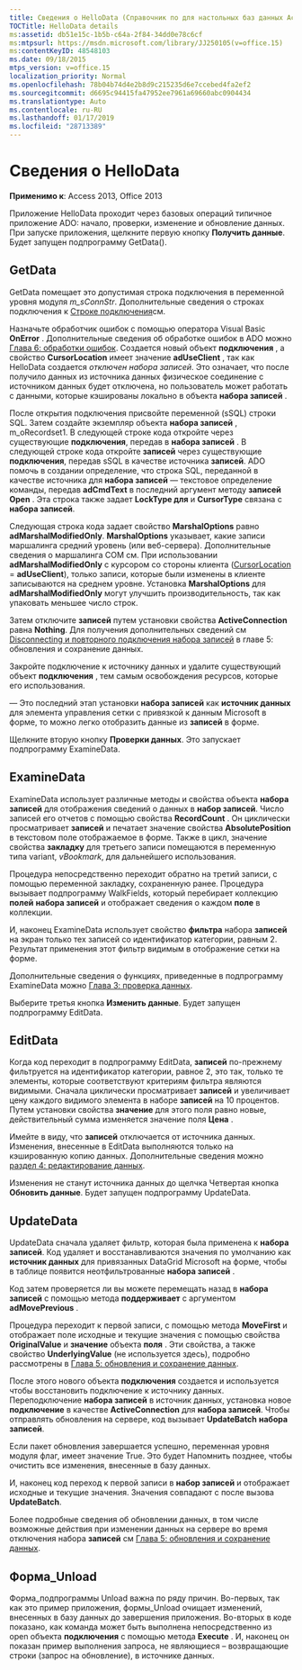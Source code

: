 ```yaml
---
title: Сведения о HelloData (Справочник по для настольных баз данных Access)
TOCTitle: HelloData details
ms:assetid: db51e15c-1b5b-c64a-2f84-34dd0e78c6cf
ms:mtpsurl: https://msdn.microsoft.com/library/JJ250105(v=office.15)
ms:contentKeyID: 48548103
ms.date: 09/18/2015
mtps_version: v=office.15
localization_priority: Normal
ms.openlocfilehash: 78b04b74d4e2b8d9c215235d6e7ccebed4fa2ef2
ms.sourcegitcommit: d6695c94415fa47952ee7961a69660abc0904434
ms.translationtype: Auto
ms.contentlocale: ru-RU
ms.lasthandoff: 01/17/2019
ms.locfileid: "28713389"
---
```

# <a name="hellodata-details"></a>Сведения о HelloData


**Применимо к**: Access 2013, Office 2013

Приложение HelloData проходит через базовых операций типичное приложение ADO: начало, проверки, изменение и обновление данных. При запуске приложения, щелкните первую кнопку **Получить данные**. Будет запущен подпрограмму GetData().

## <a name="getdata"></a>GetData

GetData помещает это допустимая строка подключения в переменной уровня модуля *m\_sConnStr*. Дополнительные сведения о строках подключения к [Строке подключения](creating-the-connection-string.md)см.

Назначьте обработчик ошибок с помощью оператора Visual Basic **OnError** . Дополнительные сведения об обработке ошибок в ADO можно [Глава 6: обработки ошибок](chapter-6-error-handling.md). Создается новый объект **подключения** , а свойство **CursorLocation** имеет значение **adUseClient** , так как HelloData создается *отключен набора записей*. Это означает, что после получило данных из источника данных физическое соединение с источником данных будет отключена, но пользователь может работать с данными, которые кэшированы локально в объекта **набора записей** .

После открытия подключения присвойте переменной (sSQL) строки SQL. Затем создайте экземпляр объекта **набора записей** , m\_oRecordset1. В следующей строке кода откройте через существующие **подключения**, передав в **набора записей** . В следующей строке кода откройте **записей** через существующие **подключения**, передав sSQL в качестве источника **записей**. ADO помочь в создании определение, что строка SQL, переданной в качестве источника для **набора записей** — текстовое определение команды, передав **adCmdText** в последний аргумент методу **записей** **Open** . Эта строка также задает **LockType для** и **CursorType** связана с **набора записей**.

Следующая строка кода задает свойство **MarshalOptions** равно **adMarshalModifiedOnly**. **MarshalOptions** указывает, какие записи маршалинга средний уровень (или веб-сервера). Дополнительные сведения о маршалинга COM см. При использовании **adMarshalModifiedOnly** с курсором со стороны клиента ([CursorLocation](cursorlocation-property-ado.md) = **adUseClient**), только записи, которые были изменены в клиенте записываются на среднем уровне. Установка **MarshalOptions** для **adMarshalModifiedOnly** могут улучшить производительность, так как упаковать меньшее число строк.

Затем отключите **записей** путем установки свойства **ActiveConnection** равна **Nothing**. Для получения дополнительных сведений см [Disconnecting и повторного подключения набора записей](disconnecting-and-reconnecting-the-recordset.md) в главе 5: обновления и сохранение данных.

Закройте подключение к источнику данных и удалите существующий объект **подключения** , тем самым освобождения ресурсов, которые его использования.

— Это последний этап установки **набора записей** как **источник данных** для элемента управления сетки с привязкой к данным Microsoft в форме, то можно легко отобразить данные из **записей** в форме.

Щелкните вторую кнопку **Проверки данных**. Это запускает подпрограмму ExamineData.

## <a name="examinedata"></a>ExamineData

ExamineData использует различные методы и свойства объекта **набора записей** для отображения сведений о данных в **набор записей**. Число записей его отчетов с помощью свойства **RecordCount** . Он циклически просматривает **записей** и печатает значение свойства **AbsolutePosition** в текстовом поле отображаемое в форме. Также в цикл, значение свойства **закладку** для третьего записи помещаются в переменную типа variant, *vBookmark*, для дальнейшего использования.

Процедура непосредственно переходит обратно на третий записи, с помощью переменной закладку, сохраненную ранее. Процедура вызывает подпрограмму WalkFields, который перебирает коллекцию **полей** **набора записей** и отображает сведения о каждом **поле** в коллекции.

И, наконец ExamineData использует свойство **фильтра** набора **записей** на экран только тех записей со идентификатор категории, равным 2. Результат применения этот фильтр видимым в отображение сетки на форме.

Дополнительные сведения о функциях, приведенные в подпрограмму ExamineData можно [Глава 3: проверка данных](chapter-3-examining-data.md).

Выберите третья кнопка **Изменить данные**. Будет запущен подпрограмму EditData.

## <a name="editdata"></a>EditData

Когда код переходит в подпрограмму EditData, **записей** по-прежнему фильтруется на идентификатор категории, равное 2, это так, только те элементы, которые соответствуют критериям фильтра являются видимыми. Сначала циклически просматривает **записей** и увеличивает цену каждого видимого элемента в наборе **записей** на 10 процентов. Путем установки свойства **значение** для этого поля равно новые, действительный сумма изменяется значение поля **Цена** .

Имейте в виду, что **записей** отключается от источника данных. Изменения, внесенные в EditData выполняются только на кэшированную копию данных. Дополнительные сведения можно [раздел 4: редактирование данных](chapter-4-editing-data.md).

Изменения не станут источника данных до щелчка Четвертая кнопка **Обновить данные**. Будет запущен подпрограмму UpdateData.

## <a name="updatedata"></a>UpdateData

UpdateData сначала удаляет фильтр, которая была применена к **набора записей**. Код удаляет и восстанавливаются значения по умолчанию как **источник данных** для привязанных DataGrid Microsoft на форме, чтобы в таблице появится неотфильтрованные **набора записей** .

Код затем проверяется ли вы можете перемещать назад в **набора записей** с помощью метода **поддерживает** с аргументом **adMovePrevious** .

Процедура переходит к первой записи, с помощью метода **MoveFirst** и отображает поле исходные и текущие значения с помощью свойства **OriginalValue** и **значение** объекта **поля** . Эти свойства, а также свойство **UnderlyingValue** (не используется здесь), подробно рассмотрены в [Глава 5: обновления и сохранение данных](chapter-5-updating-and-persisting-data.md).

После этого нового объекта **подключения** создается и используется чтобы восстановить подключение к источнику данных. Переподключение **набора записей** в источник данных, установка новое **подключение** в качестве **ActiveConnection** для **набора записей**. Чтобы отправлять обновления на сервере, код вызывает **UpdateBatch** **набора записей**.

Если пакет обновления завершается успешно, переменная уровня модуля флаг, имеет значение True. Это будет Напомнить позднее, чтобы очистить все изменения, внесенные в базу данных.

И, наконец код переход к первой записи в **набор записей** и отображает исходные и текущие значения. Значения совпадают с после вызова **UpdateBatch**.

Более подробные сведения об обновлении данных, в том числе возможные действия при изменении данных на сервере во время отключения набора **записей** см [Глава 5: обновления и сохранение данных](chapter-5-updating-and-persisting-data.md).

## <a name="formunload"></a>Форма\_Unload

Форма\_подпрограммы Unload важна по ряду причин. Во-первых, так как это пример приложения, формы\_Unload очищает изменений, внесенных в базу данных до завершения приложения. Во-вторых в коде показано, как команда может быть выполнена непосредственно из open объекта **подключения** с помощью метода **Execute** . И, наконец он показан пример выполнения запроса, не являющиеся – возвращающие строки (запрос на обновление), в источнике данных.

